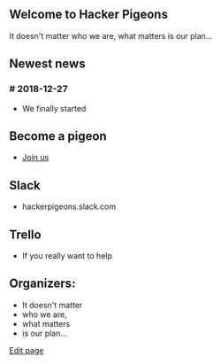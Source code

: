 ## Welcome to Hacker Pigeons 

It doesn't matter who we are, what matters is our plan...

## Newest news

### # 2018-12-27  
*   We finally started

## Become a pigeon
*   [Join us](https://goo.gl/forms/UZ0sg7rmAfKRlAk13)

## Slack
*   hackerpigeons.slack.com

## Trello
*   If you really want to help


## Organizers:
*   It doesn't matter 
*   who we are, 
*   what matters 
*   is our plan...




[Edit page](./edit.md)   
